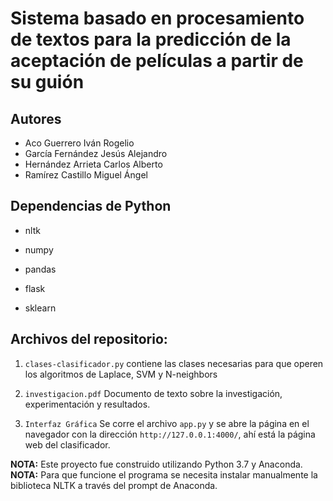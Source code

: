 # Sistema basado en procesamiento de textos para la predicción de la aceptación de películas a partir de su guión

## Autores

* Aco Guerrero Iván Rogelio
* García Fernández Jesús Alejandro
* Hernández Arrieta Carlos Alberto
* Ramírez Castillo Miguel Ángel

## Dependencias de Python

* nltk

* numpy

* pandas

* flask

* sklearn

## Archivos del repositorio:

1. `clases-clasificador.py` contiene las clases necesarias para que operen los algoritmos de Laplace, SVM y N-neighbors

2. `investigacion.pdf` Documento de texto sobre la investigación, experimentación y resultados.

3. `Interfaz Gráfica` Se corre el archivo `app.py` y se abre la página en
    el navegador con la dirección `http://127.0.0.1:4000/`, ahí está la
    página web del clasificador.

__NOTA:__ Este proyecto fue construido utilizando Python 3.7 y Anaconda.
__NOTA:__ Para que funcione el programa se necesita instalar manualmente la biblioteca NLTK a través del prompt de Anaconda.
